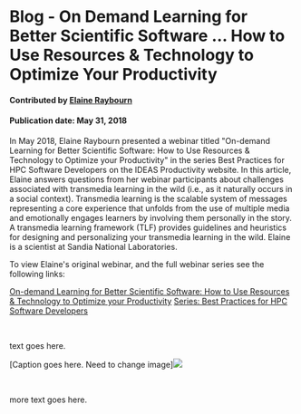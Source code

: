 # Blog - On Demand Learning for Better Scientific Software ... How to Use Resources & Technology to Optimize Your Productivity

#### Contributed by [Elaine Raybourn](https://github.com/elaineraybourn "Elaine Raybourn")

#### Publication date: May 31, 2018

In May 2018, Elaine Raybourn presented a webinar titled "On-demand Learning for Better Scientific Software: How to Use Resources & Technology to Optimize your Productivity" in the series Best Practices for HPC Software Developers on the IDEAS Productivity website. In this article, Elaine answers questions from her webinar participants about challenges associated with transmedia learning in the wild (i.e., as it naturally occurs in a social context). Transmedia learning is the scalable system of messages representing a core experience that unfolds from the use of multiple media and emotionally engages learners by involving them personally in the story. A transmedia learning framework (TLF) provides guidelines and heuristics for designing and personalizing your transmedia learning in the wild. Elaine is a scientist at Sandia National Laboratories. 

To view Elaine's original webinar, and the full webinar series see the following links:

<a href="https://ideas-productivity.org/events/hpc-best-practices-webinars/#webinar018" class="link-row">On-demand Learning for Better Scientific Software: How to Use Resources & Technology to Optimize your Productivity</a>
<a href="https://ideas-productivity.org/events/hpc-best-practices-webinars/" class="link-row">Series: Best Practices for HPC Software Developers</a>

<br> 

text goes here.

[Caption goes here.  Need to change image]<img src='https://github.com/betterscientificsoftware/images/raw/master/Blog_diag_032718.jpg' class='page lightbox' />

<br>

more text goes here.

<!---
Publish: Preview
Categories: skills
Topics: online learning
Tags: bssw-blog-article
Level: 2
Prerequisites: default
Aggregate: none
--->
